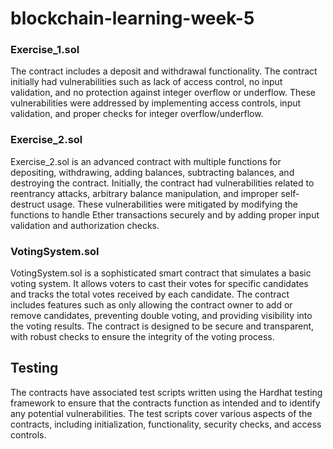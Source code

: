 # blockchain-learning-week-5

### Exercise_1.sol

The contract includes a deposit and withdrawal functionality. The contract initially had vulnerabilities such as lack of access control, no input validation, and no protection against integer overflow or underflow. These vulnerabilities were addressed by implementing access controls, input validation, and proper checks for integer overflow/underflow.

### Exercise_2.sol

Exercise_2.sol is an advanced contract with multiple functions for depositing, withdrawing, adding balances, subtracting balances, and destroying the contract. Initially, the contract had vulnerabilities related to reentrancy attacks, arbitrary balance manipulation, and improper self-destruct usage. These vulnerabilities were mitigated by modifying the functions to handle Ether transactions securely and by adding proper input validation and authorization checks.

### VotingSystem.sol

VotingSystem.sol is a sophisticated smart contract that simulates a basic voting system. It allows voters to cast their votes for specific candidates and tracks the total votes received by each candidate. The contract includes features such as only allowing the contract owner to add or remove candidates, preventing double voting, and providing visibility into the voting results. The contract is designed to be secure and transparent, with robust checks to ensure the integrity of the voting process.

## Testing

The contracts have associated test scripts written using the Hardhat testing framework to ensure that the contracts function as intended and to identify any potential vulnerabilities. The test scripts cover various aspects of the contracts, including initialization, functionality, security checks, and access controls.
